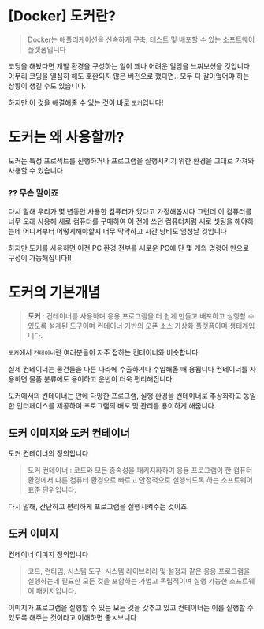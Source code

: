 # [Docker] 도커란?

> Docker는 애플리케이션을 신속하게 구축, 테스트 및 배포할 수 있는 소프트웨어 플랫폼입니다

코딩을 해봤다면 개발 환경을 구성하는 일이 꽤나 어려운 일임을 느껴보셨을 것입니다 아무리 코딩을 열심히 해도 호환되지 않은 버전으로 했다면..
모두 다 갈아엎어야 하는 상황이 생길 수도 있습니다.

하지만 이 것을 해결해줄 수 있는 것이 바로 ``도커``입니다!


# 도커는 왜 사용할까?

도커는 특정 프로젝트를 진행하거나 프로그램을 실행시키기 위한 환경을 그대로 가져와 사용할 수 있습니다

### ?? 무슨 말이죠

다시 말해 우리가 몇 년동안 사용한 컴퓨터가 있다고 가정해봅시다
그런데 이 컴퓨터를 너무 오래 사용해 새로 컴퓨터를 구매하여 이 전에 쓰던 컴퓨터처럼 새로 셋팅을 해야하는데 어디서부터 어떻게해야할지 너무 막막하고 시간 낭비도 엄청날 것입니다

하지만 도커를 사용하면 이전 PC 환경 전부를 새로운 PC에 단 몇 개의 명령어 만으로 구성이 가능해집니다!!

# 도커의 기본개념

> __도커__ : 컨테이너를 사용하며 응용 프로그램을 더 쉽게 만들고 배포하고 실행할 수 있도록 설계된 도구이며 컨테이너 기반의 오픈 소스 가상화 플랫폼이며 생태계입니다.

``도커``에서 ``컨테이너``란 여러분들이 자주 접하는 컨테이너와 비슷합니다
 
 실제 컨테이너는 물건들을 다른 나라에 수출하거나 수입해올 때 용됩니다 컨테이너를 사용하면 물품 분류에도 용이하고 운반이 더욱 편리해집니다

 도커에서의 컨테이너는 안에 다양한 프로그램, 실행 환경을 컨테이너로 추상화하고 동일한 인터페이스를 제공하여 프로그램의 배포 및 관리를 용이하게 해줍니다.

 ## 도커 이미지와 도커 컨테이너

도커 컨테이너의 정의입니다

 > 도커 컨테이너 : 코드와 모든 종속성을 패키지화하여 응용 프로그램이 한 컴퓨터 환경에서 다른 컴퓨터 환경으로 빠르고 안정적으로 실행되도록 하는 소프트웨어 표준 단위입니다.

 다시 말해, 간단하고 편리하게 프로그램을 실행시켜주는 것이죠.

## 도커 이미지

컨테이너 이미지 정의입니다
> 코드, 런타임, 시스템 도구, 시스템 라이브러리 및 설정과 같은 응용 프로그램을 실행하는데 필요한 모든 것을 포함하는 가볍고 독립적이며 실행 가능한 소프트웨어 패키지입니다.


이미지가 프로그램을 실행할 수 있는 모든 것을 갖추고 있고 컨테이너는 이를 실행할 수 있도록 해주는 것이라고 이해하면 좋ㅅ브니다
